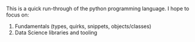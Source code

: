 
This is a quick run-through of the python programming language. I hope to focus on:

1. Fundamentals (types, quirks, snippets, objects/classes)
2. Data Science libraries and tooling


